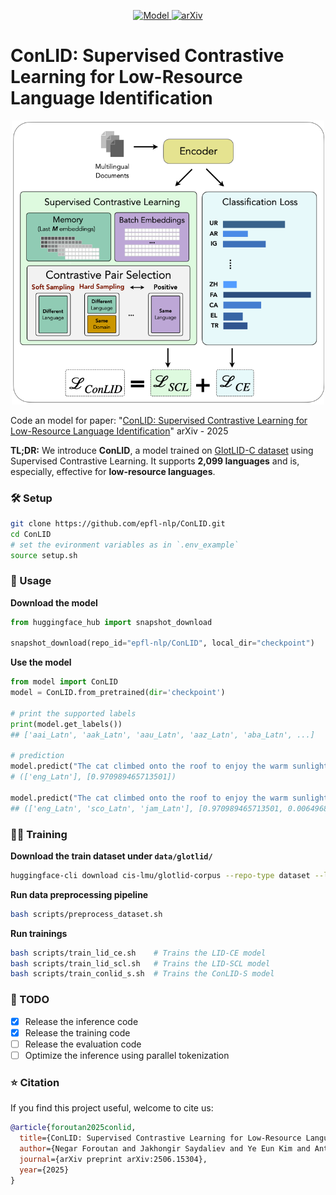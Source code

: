 <p align="center">
  <a href="https://huggingface.co/epfl-nlp/ConLID">
    <img alt="Model" src="https://img.shields.io/badge/🤗%20Hugging%20Face-Model-purple">
  </a>
  <a href="https://arxiv.org/abs/2506.15304">
    <img alt="arXiv" src="https://img.shields.io/badge/arXiv-Paper-red">
  </a>
</p>

# ConLID: Supervised Contrastive Learning for Low-Resource Language Identification

<p align="center">
  <img src="assets/LID_figure.png" alt="Model Overview" width="500"/>
</p>

Code an model for paper: "[ConLID: Supervised Contrastive Learning for Low-Resource Language Identification](https://arxiv.org/abs/2506.15304)" arXiv - 2025

**TL;DR:** We introduce **ConLID**, a model trained on [GlotLID-C dataset](https://huggingface.co/datasets/cis-lmu/glotlid-corpus) using Supervised Contrastive Learning. It supports **2,099 languages** and is, especially, effective for **low-resource languages**.

### 🛠️ Setup
```bash
git clone https://github.com/epfl-nlp/ConLID.git
cd ConLID
# set the evironment variables as in `.env_example`
source setup.sh
```

### 🤖 Usage

**Download the model**
```python
from huggingface_hub import snapshot_download

snapshot_download(repo_id="epfl-nlp/ConLID", local_dir="checkpoint")
```

**Use the model**
```python
from model import ConLID
model = ConLID.from_pretrained(dir='checkpoint')

# print the supported labels
print(model.get_labels())
## ['aai_Latn', 'aak_Latn', 'aau_Latn', 'aaz_Latn', 'aba_Latn', ...]

# prediction
model.predict("The cat climbed onto the roof to enjoy the warm sunlight peacefully!")
# (['eng_Latn'], [0.970989465713501])

model.predict("The cat climbed onto the roof to enjoy the warm sunlight peacefully!", k=3)
## (['eng_Latn', 'sco_Latn', 'jam_Latn'], [0.970989465713501, 0.006496887654066086, 0.00487488554790616])
```


### 💪🏻 Training
**Download the train dataset under `data/glotlid/`**
```bash
huggingface-cli download cis-lmu/glotlid-corpus --repo-type dataset --local-dir data/glotlid
```

**Run data preprocessing pipeline**
```bash
bash scripts/preprocess_dataset.sh
```

**Run trainings**
```bash
bash scripts/train_lid_ce.sh    # Trains the LID-CE model
bash scripts/train_lid_scl.sh   # Trains the LID-SCL model
bash scripts/train_conlid_s.sh  # Trains the ConLID-S model
```

### 🎯 TODO
- [x] Release the inference code
- [x] Release the training code
- [ ] Release the evaluation code
- [ ] Optimize the inference using parallel tokenization

### ⭐️ Citation
If you find this project useful, welcome to cite us:
```bibtex
@article{foroutan2025conlid,
  title={ConLID: Supervised Contrastive Learning for Low-Resource Language Identification},
  author={Negar Foroutan and Jakhongir Saydaliev and Ye Eun Kim and Antoine Bosselut},
  journal={arXiv preprint arXiv:2506.15304},
  year={2025}
}
```
